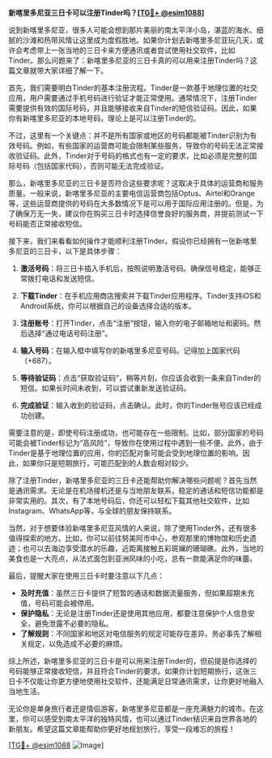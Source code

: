 **新喀里多尼亚三日卡可以注册Tinder吗？[[TG💪+ @esim1088](https://t.me/s/esim1088)]**

说到新喀里多尼亚，很多人可能会想到那片美丽的南太平洋小岛，湛蓝的海水、细腻的沙滩和热带风情让这里成为度假胜地。如果你计划去新喀里多尼亚玩几天，或许会考虑带上一张当地的三日卡来方便通讯或者尝试使用社交软件，比如Tinder。那么问题来了：新喀里多尼亚的三日卡真的可以用来注册Tinder吗？这篇文章就带大家详细了解一下。

首先，我们需要明白Tinder的基本注册流程。Tinder是一款基于地理位置的社交应用，用户需要通过手机号码进行验证才能正常使用。通常情况下，注册Tinder需要提供有效的国际号码，并且能够接收来自Tinder的短信验证码。因此，如果你有新喀里多尼亚的本地号码，理论上是可以注册Tinder的。

不过，这里有一个关键点：并不是所有国家或地区的号码都能被Tinder识别为有效号码。例如，有些国家的运营商可能会限制某些服务，导致你的号码无法正常接收验证码。此外，Tinder对于号码的格式也有一定的要求，比如必须是完整的国际号码（包括国家代码），否则可能无法完成验证。

那么，新喀里多尼亚的三日卡是否符合这些要求呢？这取决于具体的运营商和服务质量。一般来说，新喀里多尼亚的主要电信运营商包括Optus、Airtel和Orange等，这些运营商提供的号码在大多数情况下是可以用于国际应用注册的。但是，为了确保万无一失，建议你在购买三日卡时选择信誉良好的服务商，并提前测试一下号码能否正常接收短信。

接下来，我们来看看如何操作才能顺利注册Tinder。假设你已经拥有一张新喀里多尼亚的三日卡，以下是具体步骤：

1. **激活号码**：将三日卡插入手机后，按照说明激活号码。确保信号稳定，能够正常拨打电话和发送短信。
   
2. **下载Tinder**：在手机应用商店搜索并下载Tinder应用程序。Tinder支持iOS和Android系统，你可以根据自己的设备选择合适的版本。

3. **注册账号**：打开Tinder，点击“注册”按钮，输入你的电子邮箱地址和密码。然后选择“通过电话号码注册”。

4. **输入号码**：在输入框中填写你的新喀里多尼亚号码。记得加上国家代码（+687）。

5. **等待验证码**：点击“获取验证码”，稍等片刻，你应该会收到一条来自Tinder的短信。如果长时间未收到，可以尝试重新发送验证码。

6. **完成验证**：输入收到的验证码，点击确认。此时，你的Tinder账号应该已经成功创建。

需要注意的是，即使号码注册成功，也可能存在一些限制。比如，部分国家的号码可能会被Tinder标记为“高风险”，导致你在使用过程中遇到一些不便。此外，由于Tinder是基于地理位置的应用，你的匹配对象可能会受到地理位置的影响。因此，如果你只是短期旅行，可能匹配到的人数会相对较少。

除了注册Tinder，新喀里多尼亚的三日卡还能帮助你解决哪些问题呢？首先当然是通讯需求。无论是在机场接机还是与当地朋友联系，稳定的通话和短信功能都是非常实用的。其次，有了本地号码后，你还可以轻松下载其他社交软件，比如Instagram、WhatsApp等，与全球的朋友保持联系。

当然，对于想要体验新喀里多尼亚风情的人来说，除了使用Tinder外，还有很多值得探索的地方。比如，你可以前往努美阿市中心，参观那里的博物馆和历史遗迹；也可以去海边享受潜水的乐趣，近距离接触五彩斑斓的珊瑚礁。此外，当地的美食也是一大亮点，从法式面包到亚洲风味的小吃，总有一款能满足你的味蕾。

最后，提醒大家在使用三日卡时要注意以下几点：
- **及时充值**：虽然三日卡提供了短暂的通话和数据流量服务，但如果超期未充值，号码可能会被停用。
- **保护隐私**：无论是注册Tinder还是使用其他应用，都要注意保护个人信息安全，避免泄露不必要的隐私。
- **了解规则**：不同国家和地区对电信服务的规定可能存在差异，务必事先了解相关规定，以免造成不必要的麻烦。

综上所述，新喀里多尼亚的三日卡是可以用来注册Tinder的，但前提是你选择的号码能够正常接收短信，并且符合Tinder的要求。如果你计划短期旅行，这张三日卡不仅能让你更方便地使用社交软件，还能满足日常通讯需求，让你更好地融入当地生活。

无论你是单身旅行者还是情侣游客，新喀里多尼亚都是一座充满魅力的城市。在这里，你可以感受到南太平洋的独特风情，也可以通过Tinder结识来自世界各地的新朋友。希望这篇文章能帮助你更好地规划旅行，享受一段难忘的旅程！

[[TG💪+ @esim1088](https://t.me/s/esim1088) ![Image](https://i.postimg.cc/4NQfJmqS/Snipaste-2025-05-13-00-14-12.png)]